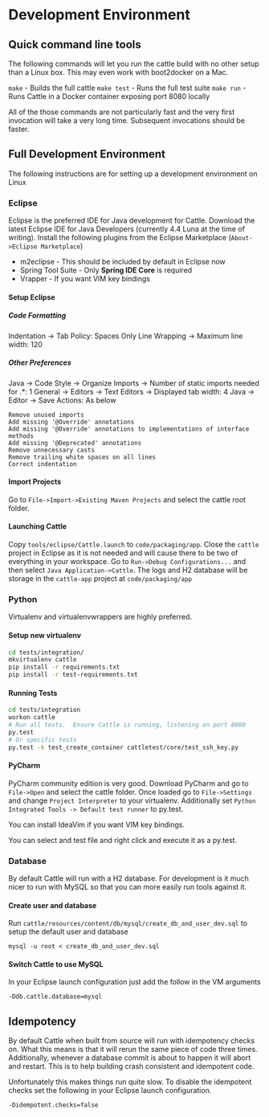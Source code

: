 # Development Environment

## Quick command line tools

The following commands will let you run the cattle build with no other setup than a Linux box.  This may even work with boot2docker on a Mac.

`make` - Builds the full cattle
`make test` -  Runs the full test suite
`make run` - Runs Cattle in a Docker container exposing port 8080 locally

All of the those commands are not particularly fast and the very first invocation will take a very long time.  Subsequent invocations should be faster.

## Full Development Environment

The following instructions are for setting up a development environment on Linux

### Eclipse

Eclipse is the preferred IDE for Java development for Cattle.  Download the latest Eclipse IDE for Java Developers (currently 4.4 Luna at the time of writing).  Install the following plugins from the Eclipse Marketplace (`About->Eclipse Marketplace`)

* m2eclipse - This should be included by default in Eclipse now
* Spring Tool Suite - Only **Spring IDE Core** is required
* Vrapper - If you want VIM key bindings

#### Setup Eclipse

##### Code Formatting

Indentation -> Tab Policy: Spaces Only
Line Wrapping -> Maximum line width: 120

##### Other Preferences

Java -> Code Style -> Organize Imports -> Number of static imports needed for .*: 1
General -> Editors -> Text Editors -> Displayed tab width: 4
Java -> Editor -> Save Actions: As below

```
Remove unused imports
Add missing '@Override' annotations
Add missing '@Override' annotations to implementations of interface methods
Add missing '@Deprecated' annotations
Remove unnecessary casts
Remove trailing white spaces on all lines
Correct indentation
```

#### Import Projects

Go to `File->Import->Existing Maven Projects` and select the cattle root folder.

#### Launching Cattle

Copy `tools/eclipse/Cattle.launch` to `code/packaging/app`.   Close the `cattle` project in Eclipse as it is not needed and will cause there to be two of everything in your workspace.  Go to `Run->Debug Configurations...` and then select `Java Application->Cattle`.  The logs and H2 database will be storage in the `cattle-app` project at `code/packaging/app`

### Python

Virtualenv and virtualenvwrappers are highly preferred.

#### Setup new virtualenv

```bash
cd tests/integration/
mkvirtualenv cattle
pip install -r requirements.txt
pip install -r test-requirements.txt
```

#### Running Tests

```bash
cd tests/integration
workon cattle
# Run all tests.  Ensure Cattle is running, listening on port 8080
py.test
# Or specific tests
py.test -k test_create_container cattletest/core/test_ssh_key.py
```

#### PyCharm

PyCharm community edition is very good.  Download PyCharm and go to `File->Open` and select the cattle folder.  Once loaded go to `File->Settings` and change `Project Interpreter` to your virtualenv.  Additionally set `Python Integrated Tools -> Default test runner` to py.test.

You can install IdeaVim if you want VIM key bindings.

You can select and test file and right click and execute it as a py.test.

### Database

By default Cattle will run with a H2 database.  For development is it much nicer to run with MySQL so that you can more easily run tools against it.

#### Create user and database

Run `cattle/resources/content/db/mysql/create_db_and_user_dev.sql` to setup the default user and database

    mysql -u root < create_db_and_user_dev.sql

#### Switch Cattle to use MySQL

In your Eclipse launch configuration just add the follow in the VM arguments

```
-Ddb.cattle.database=mysql
```

## Idempotency

By default Cattle when built from source will run with idempotency checks on.  What this means is that it will rerun the same piece of code three times.  Additionally, whenever a database commit is about to happen it will abort and restart.  This is to help building crash consistent and idempotent code.

Unfortunately this makes things run quite slow.  To disable the idempotent checks set the following in your Eclipse launch configuration.

    -Didempotent.checks=false
